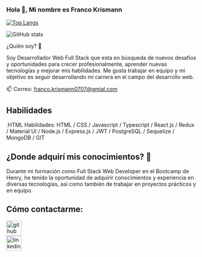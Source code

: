 ### Hola 👋, Mi nombre es Franco Krismann
[![Top Langs](https://github-readme-stats.vercel.app/api/top-langs/?username=FrancoKrismann)](https://github.com/anuraghazra/github-readme-stats)

![GitHub stats](https://github-readme-stats.vercel.app/api?username=FrancoKrismann&show_icons=true)  

¿Quién soy? 🤔

Soy Desarrollador Web Full Stack que esta en búsqueda de nuevos desafíos y oportunidades para crecer profesionalmente, aprender nuevas tecnologías y mejorar mis habilidades. Me gusta trabajar en equipo y mi objetivo es seguir desarrollando mi carrera en el campo del desarrollo web.

📫 Correo: franco.krismann0707@gmial.com 
## Habilidades
.HTML
Habilidades: HTML / CSS / Javascript / Typescript / React.js / Redux / Material UI / Node.js / Express.js / JWT / PostgreSQL / Sequelize / MongoDB / GIT

## ¿Donde adquirí mis conocimientos? 🙌

Durante mi formación como Full Stack Web Developer en el Bootcamp de Henry, he tenido la oportunidad de adquirir conocimientos y experiencia en diversas tecnologías, así como también de trabajar en proyectos prácticos y en equipo.

## Cómo contactarme:


[<img src='https://cdn.jsdelivr.net/npm/simple-icons@3.0.1/icons/github.svg' alt='github' height='40'>](https://github.com/FrancoKrismann)  
[<img src='https://cdn.jsdelivr.net/npm/simple-icons@3.0.1/icons/linkedin.svg' alt='linkedin' height='40'>](https://www.linkedin.com/in/https://www.linkedin.com/in/franco-gabriel-krismann-//)  



